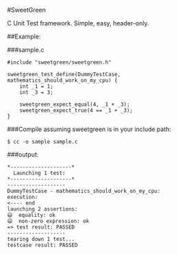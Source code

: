 #SweetGreen

C Unit Test framework. Simple, easy, header-only.

##Example:

###sample.c

    #include "sweetgreen/sweetgreen.h"
    
    sweetgreen_test_define(DummyTestCase, mathematics_should_work_on_my_cpu) {
    	int _1 = 1;
    	int _3 = 3;
    
    	sweetgreen_expect_equal(4, _1 + _3);
    	sweetgreen_expect_true(4 == _1 + _3);
    }

###Compile
assuming sweetgreen is in your include path:

    $ cc -o sample sample.c

###output:

    *--------------------*
      Launching 1 test:
    *--------------------*
    -------------------
    DummyTestCase - mathematics_should_work_on_my_cpu:
    execution:
    <---- end
    launching 2 assertions:
    😃  equality: ok
    😃  non-zero expression: ok
    => ️test result: PASSED
    -------------------
    tearing down 1 test...
    testcase result: PASSED